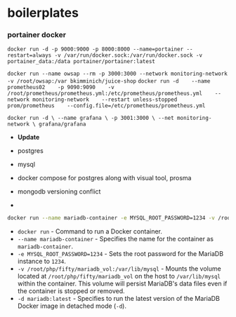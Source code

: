 # boilerplates

### portainer docker
`docker run -d -p 9000:9000 -p 8000:8000 --name=portainer --restart=always -v /var/run/docker.sock:/var/run/docker.sock -v portainer_data:/data portainer/portainer:latest`

`docker run --name owsap --rm -p 3000:3000 --network monitoring-network -v /root/owsap:/var bkimminich/juice-shop`
`docker run -d    --name prometheus02    -p 9090:9090    -v /root/prometheus/prometheus.yml:/etc/prometheus/prometheus.yml    --network monitoring-network    --restart unless-stopped    prom/prometheus    --config.file=/etc/prometheus/prometheus.yml`

`docker run -d \
  --name grafana \
  -p 3001:3000 \
  --net monitoring-network \
  grafana/grafana
`
- **Update**

- postgres
- mysql
- docker compose for postgres along with visual tool, prosma
- mongodb versioning conflict
- 

```bash
docker run --name mariadb-container -e MYSQL_ROOT_PASSWORD=1234 -v /root/php/fifty/mariadb_vol:/var/lib/mysql -d mariadb:latest
```

- `docker run` - Command to run a Docker container.
- `--name mariadb-container` - Specifies the name for the container as `mariadb-container`.
- `-e MYSQL_ROOT_PASSWORD=1234` - Sets the root password for the MariaDB instance to `1234`.
- `-v /root/php/fifty/mariadb_vol:/var/lib/mysql` - Mounts the volume located at `/root/php/fifty/mariadb_vol` on the host to `/var/lib/mysql` within the container. This volume will persist MariaDB's data files even if the container is stopped or removed.
- `-d mariadb:latest` - Specifies to run the latest version of the MariaDB Docker image in detached mode (`-d`).
